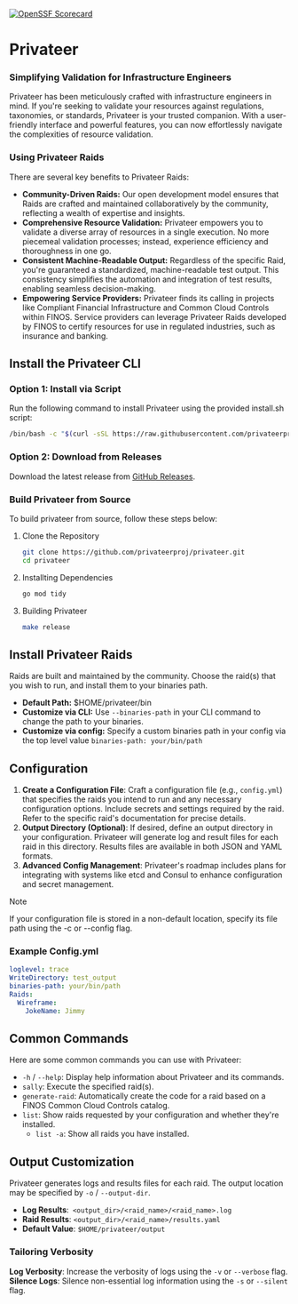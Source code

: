[![OpenSSF Scorecard](https://api.securityscorecards.dev/projects/github.com/privateerproj/privateer/badge)](https://securityscorecards.dev/viewer/?uri=github.com/privateerproj/privateer)

# Privateer

### Simplifying Validation for Infrastructure Engineers

Privateer has been meticulously crafted with infrastructure engineers in mind. If you're seeking to validate your resources against regulations, taxonomies, or standards, Privateer is your trusted companion. With a user-friendly interface and powerful features, you can now effortlessly navigate the complexities of resource validation.

### Using Privateer Raids

There are several key benefits to Privateer Raids:

- **Community-Driven Raids:** Our open development model ensures that Raids are crafted and maintained collaboratively by the community, reflecting a wealth of expertise and insights.
- **Comprehensive Resource Validation:** Privateer empowers you to validate a diverse array of resources in a single execution. No more piecemeal validation processes; instead, experience efficiency and thoroughness in one go.
- **Consistent Machine-Readable Output:** Regardless of the specific Raid, you're guaranteed a standardized, machine-readable test output. This consistency simplifies the automation and integration of test results, enabling seamless decision-making.
- **Empowering Service Providers:** Privateer finds its calling in projects like Compliant Financial Infrastructure and Common Cloud Controls within FINOS. Service providers can leverage Privateer Raids developed by FINOS to certify resources for use in regulated industries, such as insurance and banking.

## Install the Privateer CLI

### Option 1: Install via Script

Run the following command to install Privateer using the provided install.sh script:

```sh
/bin/bash -c "$(curl -sSL https://raw.githubusercontent.com/privateerproj/privateer/03ced90caae9f3c9203eb7f82f2c46ccf2ff15fc/install.sh)"
```

### Option 2: Download from Releases

Download the latest release from [GitHub Releases](https://github.com/privateerproj/privateer/releases).

### Build Privateer from Source

To build privateer from source, follow these steps below: 

1. Clone the Repository

    ```sh
    git clone https://github.com/privateerproj/privateer.git
    cd privateer
    ```

2. Installting Dependencies

    ```sh
    go mod tidy
    ```

3. Building Privateer
    ```sh
    make release
    ```

## Install Privateer Raids

Raids are built and maintained by the community. Choose the raid(s) that you wish to run, and install them to your binaries path.

- **Default Path:** $HOME/privateer/bin
- **Customize via CLI:** Use `--binaries-path` in your CLI command to change the path to your binaries.
- **Customize via config:** Specify a custom binaries path in your config via the top level value `binaries-path: your/bin/path`

## Configuration

1. **Create a Configuration File**: Craft a configuration file (e.g., `config.yml`) that specifies the raids you intend to run and any necessary configuration options. Include secrets and settings required by the raid. Refer to the specific raid's documentation for precise details.
1. **Output Directory (Optional)**: If desired, define an output directory in your configuration. Privateer will generate log and result files for each raid in this directory. Results files are available in both JSON and YAML formats.
1. **Advanced Config Management**: Privateer's roadmap includes plans for integrating with systems like etcd and Consul to enhance configuration and secret management.

> [!NOTE] 
> If your configuration file is stored in a non-default location, specify its file path using the -c or --config flag.

### Example Config.yml

```yaml
loglevel: trace
WriteDirectory: test_output
binaries-path: your/bin/path
Raids:
  Wireframe:
    JokeName: Jimmy
```

## Common Commands

Here are some common commands you can use with Privateer:

- `-h` / `--help`: Display help information about Privateer and its commands.
- `sally`: Execute the specified raid(s).
- `generate-raid`: Automatically create the code for a raid based on a FINOS Common Cloud Controls catalog.
- `list`: Show raids requested by your configuration and whether they're installed.
  - `list -a`: Show all raids you have installed.

## Output Customization

Privateer generates logs and results files for each raid. The output location may be specified by `-o` / `--output-dir`.

- **Log Results**:` <output_dir>/<raid_name>/<raid_name>.log`
- **Raid Results**: `<output_dir>/<raid_name>/results.yaml`
- **Default Value**: `$HOME/privateer/output`

### Tailoring Verbosity

**Log Verbosity**: Increase the verbosity of logs using the `-v` or `--verbose` flag.
**Silence Logs**: Silence non-essential log information using the `-s` or `--silent` flag.
